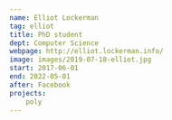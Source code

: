 ```yaml
---
name: Elliot Lockerman
tag: elliot
title: PhD student
dept: Computer Science
webpage: http://elliot.lockerman.info/
image: images/2019-07-18-elliot.jpg
start: 2017-06-01
end: 2022-05-01
after: Facebook
projects:
    poly
---
```


